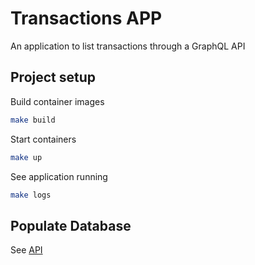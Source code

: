 # Transactions APP

An application to list transactions through a GraphQL API

## Project setup

Build container images

```bash
make build
```

Start containers

```bash
make up
```

See application running

```bash
make logs
```

## Populate Database

See [API]()